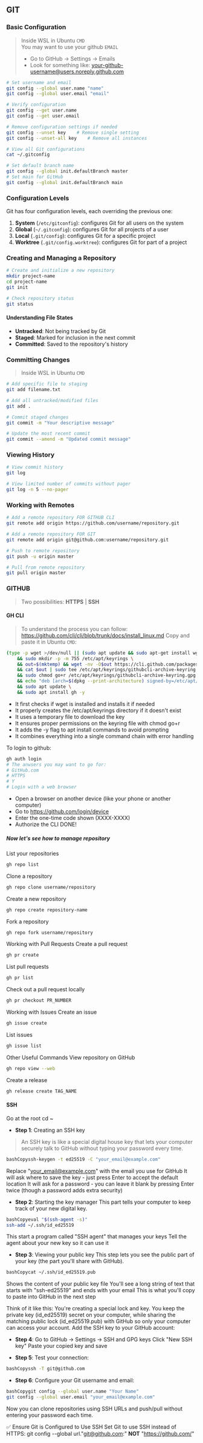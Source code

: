 ## GIT

### Basic Configuration
> Inside WSL in Ubuntu `CMD`\
> You may want to use your github `EMAIL`
> - Go to GitHub → Settings → Emails
> - Look for something like: your-github-username@users.noreply.github.com
```bash
# Set username and email
git config --global user.name "name"
git config --global user.email "email"

# Verify configuration
git config --get user.name
git config --get user.email

# Remove configuration settings if needed
git config --unset key    # Remove single setting
git config --unset-all key    # Remove all instances

# View all Git configurations
cat ~/.gitconfig

# Set default branch name
git config --global init.defaultBranch master
# Set main for GitHub
git config --global init.defaultBranch main
```

### Configuration Levels
Git has four configuration levels, each overriding the previous one:

1. **System** (`/etc/gitconfig`): configures Git for all users on the system
2. **Global** (`~/.gitconfig`): configures Git for all projects of a user
3. **Local** (`.git/config`): configures Git for a specific project
4. **Worktree** (`.git/config.worktree`): configures Git for part of a project

### Creating and Managing a Repository
```bash
# Create and initialize a new repository
mkdir project-name
cd project-name
git init

# Check repository status
git status
```

#### Understanding File States
- **Untracked**: Not being tracked by Git
- **Staged**: Marked for inclusion in the next commit
- **Committed**: Saved to the repository's history

### Committing Changes
> Inside WSL in Ubuntu `CMD`
```bash
# Add specific file to staging
git add filename.txt

# Add all untracked/modified files
git add .

# Commit staged changes
git commit -m "Your descriptive message"

# Update the most recent commit
git commit --amend -m "Updated commit message"
```

### Viewing History
```bash
# View commit history
git log

# View limited number of commits without pager
git log -n 5 --no-pager
```

### Working with Remotes
```bash
# Add a remote repository FOR GITHUB CLI
git remote add origin https://github.com/username/repository.git

# Add a remote repository FOR GIT
git remote add origin git@github.com:username/repository.git

# Push to remote repository
git push -u origin master

# Pull from remote repository
git pull origin master
```

### GITHUB
> Two possibilities:
> **HTTPS** | **SSH**
#### GH CLI
> To understand the process you can follow: https://github.com/cli/cli/blob/trunk/docs/install_linux.md
Copy and paste it in Ubuntu `CMD`:
```bash
(type -p wget >/dev/null || (sudo apt update && sudo apt-get install wget -y)) \
	&& sudo mkdir -p -m 755 /etc/apt/keyrings \
    && out=$(mktemp) && wget -nv -O$out https://cli.github.com/packages/githubcli-archive-keyring.gpg \
    && cat $out | sudo tee /etc/apt/keyrings/githubcli-archive-keyring.gpg > /dev/null \
	&& sudo chmod go+r /etc/apt/keyrings/githubcli-archive-keyring.gpg \
	&& echo "deb [arch=$(dpkg --print-architecture) signed-by=/etc/apt/keyrings/githubcli-archive-keyring.gpg] https://cli.github.com/packages stable main" | sudo tee /etc/apt/sources.list.d/github-cli.list > /dev/null \
	&& sudo apt update \
	&& sudo apt install gh -y
```
- It first checks if wget is installed and installs it if needed
- It properly creates the /etc/apt/keyrings directory if it doesn't exist
- It uses a temporary file to download the key
- It ensures proper permissions on the keyring file with chmod go+r
- It adds the -y flag to apt install commands to avoid prompting
- It combines everything into a single command chain with error handling

To login to github:
```bash
gh auth login
# The anwsers you may want to go for:
# GitHub.com
# HTTPS
# Y
# Login with a web browser
```
- Open a browser on another device (like your phone or another computer)
- Go to https://github.com/login/device
- Enter the one-time code shown (XXXX-XXXX)
- Authorize the CLI
DONE!
##### Now let's see how to manage repository
List your repositories
```bash
gh repo list
```
Clone a repository
```bash
gh repo clone username/repository
```
Create a new repository
```bash
gh repo create repository-name
```
Fork a repository
```bash
gh repo fork username/repository
```
Working with Pull Requests
Create a pull request
```bash
gh pr create
```
List pull requests
```bash
gh pr list
```
Check out a pull request locally
```bash
gh pr checkout PR_NUMBER
```
Working with Issues
Create an issue
```bash
gh issue create
```
List issues
```bash
gh issue list
```
Other Useful Commands
View repository on GitHub
```bash
gh repo view --web
```
Create a release
```bash
gh release create TAG_NAME
```
#### SSH
Go at the root cd ~
- **Step 1**: Creating an SSH key
> An SSH key is like a special digital house key that lets your computer securely talk to GitHub without typing your password every time.
```bash
bashCopyssh-keygen -t ed25519 -C "your_email@example.com"
```
Replace "your_email@example.com" with the email you use for GitHub
It will ask where to save the key - just press Enter to accept the default location
It will ask for a password - you can leave it blank by pressing Enter twice (though a password adds extra security)

- **Step 2**: Starting the key manager
This part tells your computer to keep track of your new digital key.
```bash
bashCopyeval "$(ssh-agent -s)"
ssh-add ~/.ssh/id_ed25519
```
This start a program called "SSH agent" that manages your keys
Tell the agent about your new key so it can use it

- **Step 3**: Viewing your public key
This step lets you see the public part of your key (the part you'll share with GitHub).
```bash
bashCopycat ~/.ssh/id_ed25519.pub
```
Shows the content of your public key file
You'll see a long string of text that starts with "ssh-ed25519" and ends with your email
This is what you'll copy to paste into GitHub in the next step

Think of it like this: You're creating a special lock and key. You keep the private key (id_ed25519) secret on your computer, while sharing the matching public lock (id_ed25519.pub) with GitHub so only your computer can access your account.
Add the SSH key to your GitHub account:

- **Step 4**: Go to GitHub → Settings → SSH and GPG keys
Click "New SSH key"
Paste your copied key and save

- **Step 5**: Test your connection:

```bash
bashCopyssh -T git@github.com
```
- **Step 6**: Configure your Git username and email:
```bash
bashCopygit config --global user.name "Your Name"
git config --global user.email "your_email@example.com"
```
Now you can clone repositories using SSH URLs and push/pull without entering your password each time.

✅ Ensure Git is Configured to Use SSH
Set Git to use SSH instead of HTTPS:
git config --global url."git@github.com:"
**NOT** "https://github.com/"
